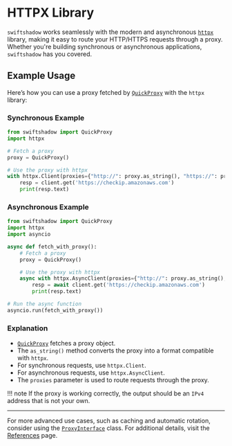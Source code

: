 # HTTPX Library

`swiftshadow` works seamlessly with the modern and asynchronous [`httpx`](https://www.python-httpx.org/) library, making it easy to route your HTTP/HTTPS requests through a proxy. Whether you're building synchronous or asynchronous applications, `swiftshadow` has you covered.

## Example Usage

Here’s how you can use a proxy fetched by [`QuickProxy`](quickProxy.md) with the `httpx` library:

### Synchronous Example
```python
from swiftshadow import QuickProxy
import httpx

# Fetch a proxy
proxy = QuickProxy()

# Use the proxy with httpx
with httpx.Client(proxies={"http://": proxy.as_string(), "https://": proxy.as_string()}) as client:
    resp = client.get('https://checkip.amazonaws.com')
    print(resp.text)
```

### Asynchronous Example
```python
from swiftshadow import QuickProxy
import httpx
import asyncio

async def fetch_with_proxy():
    # Fetch a proxy
    proxy = QuickProxy()

    # Use the proxy with httpx
    async with httpx.AsyncClient(proxies={"http://": proxy.as_string(), "https://": proxy.as_string()}) as client:
        resp = await client.get('https://checkip.amazonaws.com')
        print(resp.text)

# Run the async function
asyncio.run(fetch_with_proxy())
```

### Explanation
- [`QuickProxy`](quickProxy.md) fetches a proxy object.
- The `as_string()` method converts the proxy into a format compatible with `httpx`.
- For synchronous requests, use `httpx.Client`.
- For asynchronous requests, use `httpx.AsyncClient`.
- The `proxies` parameter is used to route requests through the proxy.

!!! note
    If the proxy is working correctly, the output should be an `IPv4` address that is not your own.

---

For more advanced use cases, such as caching and automatic rotation, consider using the [`ProxyInterface`](proxyInterface.md) class. For additional details, visit the [References](proxyInterface.md) page.
